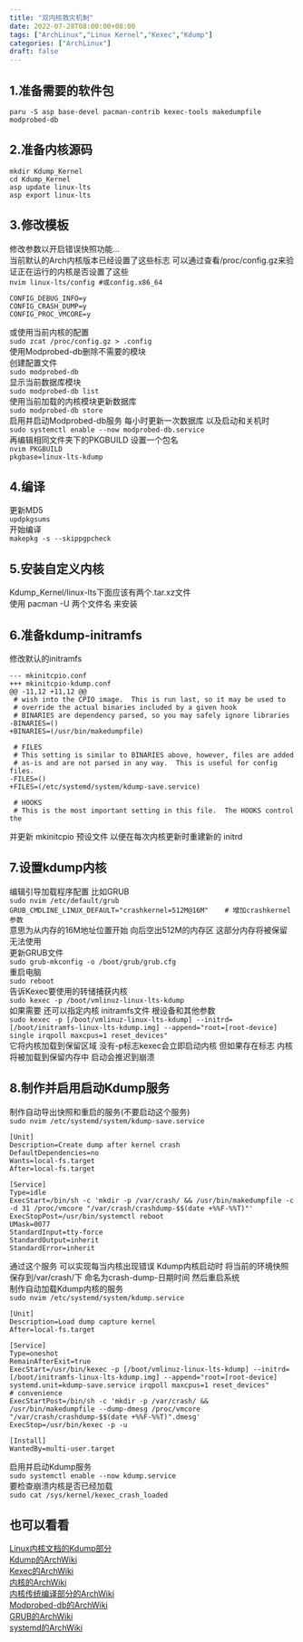 ```yaml
---
title: "双内核救灾机制"
date: 2022-07-28T08:00:00+08:00
tags: ["ArchLinux","Linux Kernel","Kexec","Kdump"]
categories: ["ArchLinux"]
draft: false
---
```


## 1.准备需要的软件包

`paru -S asp base-devel pacman-contrib kexec-tools makedumpfile modprobed-db`

## 2.准备内核源码

```
mkdir Kdump_Kernel
cd Kdump_Kernel
asp update linux-lts
asp export linux-lts
```

## 3.修改模板

修改参数以开启错误快照功能...  
当前默认的Arch内核版本已经设置了这些标志 可以通过查看/proc/config.gz来验证正在运行的内核是否设置了这些  
`nvim linux-lts/config #或config.x86_64`

```
CONFIG_DEBUG_INFO=y
CONFIG_CRASH_DUMP=y
CONFIG_PROC_VMCORE=y
```

或使用当前内核的配置  
`sudo zcat /proc/config.gz > .config`  
使用Modprobed-db删除不需要的模块  
创建配置文件  
`sudo modprobed-db`  
显示当前数据库模块  
`sudo modprobed-db list`  
使用当前加载的内核模块更新数据库  
`sudo modprobed-db store`  
启用并启动Modprobed-db服务 每小时更新一次数据库 以及启动和关机时  
`sudo systemctl enable --now modprobed-db.service`  
再编辑相同文件夹下的PKGBUILD 设置一个包名  
`nvim PKGBUILD`  
`pkgbase=linux-lts-kdump`

## 4.编译

更新MD5  
`updpkgsums`   
开始编译  
`makepkg -s --skippgpcheck`

## 5.安装自定义内核

Kdump_Kernel/linux-lts下面应该有两个.tar.xz文件  
使用 pacman -U 两个文件名 来安装

## 6.准备kdump-initramfs

修改默认的initramfs

```
--- mkinitcpio.conf
+++ mkinitcpio-kdump.conf
@@ -11,12 +11,12 @@
 # wish into the CPIO image.  This is run last, so it may be used to
 # override the actual binaries included by a given hook
 # BINARIES are dependency parsed, so you may safely ignore libraries
-BINARIES=()
+BINARIES=(/usr/bin/makedumpfile)

 # FILES
 # This setting is similar to BINARIES above, however, files are added
 # as-is and are not parsed in any way.  This is useful for config files.
-FILES=()
+FILES=(/etc/systemd/system/kdump-save.service)

 # HOOKS
 # This is the most important setting in this file.  The HOOKS control the
```

并更新 mkinitcpio 预设文件 以便在每次内核更新时重建新的 initrd

## 7.设置kdump内核

编辑引导加载程序配置 比如GRUB  
`sudo nvim /etc/default/grub`  
`GRUB_CMDLINE_LINUX_DEFAULT="crashkernel=512M@16M"    # 增加crashkernel参数`  
意思为从内存的16M地址位置开始 向后空出512M的内存区 这部分内存将被保留无法使用  
更新GRUB文件  
`sudo grub-mkconfig -o /boot/grub/grub.cfg`  
重启电脑  
`sudo reboot`  
告诉Kexec要使用的转储捕获内核  
`sudo kexec -p /boot/vmlinuz-linux-lts-kdump`  
如果需要 还可以指定内核 initramfs文件 根设备和其他参数   
`sudo kexec -p [/boot/vmlinuz-linux-lts-kdump] --initrd=[/boot/initramfs-linux-lts-kdump.img] --append="root=[root-device] single irqpoll maxcpus=1 reset_devices"`  
它将内核加载到保留区域 没有-p标志kexec会立即启动内核 但如果存在标志 内核将被加载到保留内存中 启动会推迟到崩溃

## 8.制作并启用启动Kdump服务

制作自动导出快照和重启的服务(不要启动这个服务)  
`sudo nvim /etc/systemd/system/kdump-save.service`

```
[Unit]
Description=Create dump after kernel crash
DefaultDependencies=no
Wants=local-fs.target
After=local-fs.target

[Service]
Type=idle
ExecStart=/bin/sh -c 'mkdir -p /var/crash/ && /usr/bin/makedumpfile -c -d 31 /proc/vmcore "/var/crash/crashdump-$$(date +%%F-%%T)"'
ExecStopPost=/usr/bin/systemctl reboot
UMask=0077
StandardInput=tty-force
StandardOutput=inherit
StandardError=inherit
```

通过这个服务 可以实现每当内核出现错误 Kdump内核启动时 将当前的环境快照保存到/var/crash/下 命名为crash-dump-日期时间 然后重启系统  
制作自动加载Kdump内核的服务  
`sudo nvim /etc/systemd/system/kdump.service`

```
[Unit]
Description=Load dump capture kernel
After=local-fs.target

[Service]
Type=oneshot
RemainAfterExit=true
ExecStart=/usr/bin/kexec -p [/boot/vmlinuz-linux-lts-kdump] --initrd=[/boot/initramfs-linux-lts-kdump.img] --append="root=[root-device] systemd.unit=kdump-save.service irqpoll maxcpus=1 reset_devices"
# convenience
ExecStartPost=/bin/sh -c 'mkdir -p /var/crash/ && /usr/bin/makedumpfile --dump-dmesg /proc/vmcore "/var/crash/crashdump-$$(date +%%F-%%T)".dmesg'
ExecStop=/usr/bin/kexec -p -u

[Install]
WantedBy=multi-user.target
```

启用并启动Kdump服务  
`sudo systemctl enable --now kdump.service`  
要检查崩溃内核是否已经加载  
`sudo cat /sys/kernel/kexec_crash_loaded`

## 也可以看看

[Linux内核文档的Kdump部分](https://docs.kernel.org/admin-guide/kdump/kdump.html)  
[Kdump的ArchWiki](https://wiki.archlinux.org/title/Kdump)  
[Kexec的ArchWiki](https://wiki.archlinux.org/title/kexec)  
[内核的ArchWiki](https://wiki.archlinux.org/title/Kernel#Compilation)  
[内核传统编译部分的ArchWiki](https://wiki.archlinux.org/title/Kernel/Traditional_compilation)  
[Modprobed-db的ArchWiki](https://wiki.archlinux.org/title/Modprobed-db)  
[GRUB的ArchWiki](https://wiki.archlinux.org/title/GRUB)  
[systemd的ArchWiki](https://wiki.archlinux.org/title/systemd)